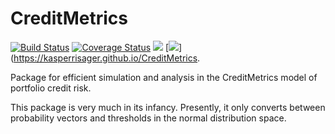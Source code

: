 # CreditMetrics

[![Build Status](https://travis-ci.com/kasperrisager/CreditMetrics.jl.svg?branch=master)](https://travis-ci.com/kasperrisager/CreditMetrics.jl)
[![Coverage Status](https://coveralls.io/repos/github/kasperrisager/CreditMetrics.jl/badge.svg?branch=master)](https://coveralls.io/github/kasperrisager/CreditMetrics.jl?branch=master)
[![](https://img.shields.io/badge/docs-stable-blue.svg)](https://kasperrisager.github.io/CreditMetrics.jl/stable)
[![](https://img.shields.io/badge/docs-dev-blue.svg)](https://kasperrisager.github.io/CreditMetrics.

Package for efficient simulation and analysis in the CreditMetrics model of
portfolio credit risk.

This package is very much in its infancy. Presently, it only converts between
probability vectors and thresholds in the normal distribution space.
